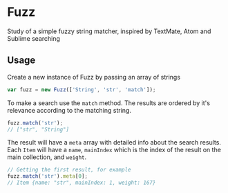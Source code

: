 # Fuzz

Study of a simple fuzzy string matcher, inspired by TextMate, Atom and Sublime searching

## Usage

Create a new instance of Fuzz by passing an array of strings

```javascript
var fuzz = new Fuzz(['String', 'str', 'match']);
```

To make a search use the `match` method. The results are ordered by it's relevance according to the matching string.

```javascript
fuzz.match('str');
// ["str", "String"]
```

The result will have a `meta` array with detailed info about the
search results. Each `Item` will have a `name`, `mainIndex` which is the index of the result on the main collection, and `weight`.

```javascript
// Getting the first result, for example
fuzz.match('str').meta[0];
// Item {name: "str", mainIndex: 1, weight: 167}
```
